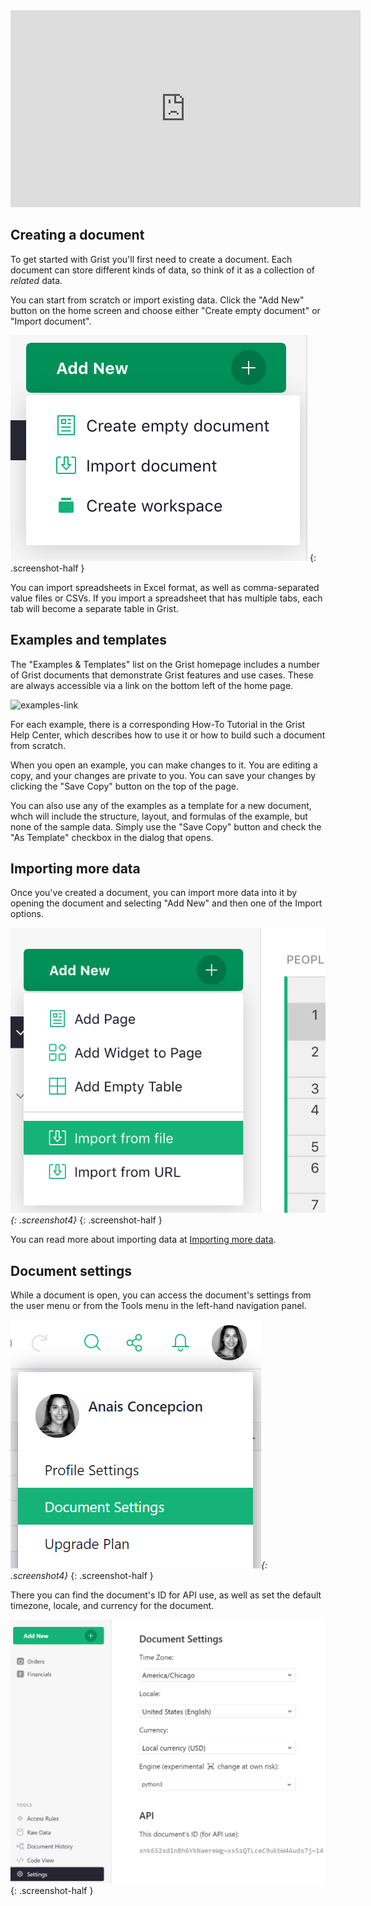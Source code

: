 <iframe width="560" height="315" src="https://www.youtube.com/embed/eL0EU_Fv_TI?rel=0" frameborder="0" allow="accelerometer; autoplay; encrypted-media; gyroscope; picture-in-picture" allowFullScreen></iframe>

## Creating a document

To get started with Grist you'll first need to create a document.
Each document can store different kinds of data, so think of it as a
collection of *related* data.

You can start from scratch or import existing data. Click the "Add New" button on
the home screen and choose either "Create empty document" or "Import document".

*![add-new-menu](images/add-new-menu.png)*
{: .screenshot-half }

You can import spreadsheets in Excel format, as well as comma-separated value
files or CSVs. If you import a spreadsheet that has multiple tabs, each tab
will become a separate table in Grist.

## Examples and templates

The "Examples &amp; Templates" list on the Grist homepage includes a number of
Grist documents that demonstrate Grist features and use cases. These are always
accessible via a link on the bottom left of the home page.

![examples-link](../imag../examples/-link.png)

For each example, there is a corresponding How-To Tutorial in the Grist Help Center,
which describes how to use it or how to build such a document
from scratch.

When you open an example, you can make changes to it. You are editing a copy, and your changes are
private to you. You can save your changes by clicking the "Save Copy" button on the top of the
page.

You can also use any of the examples as a template for a new document, whch
will include the structure, layout, and formulas of the example, but none of
the sample data. Simply use the "Save Copy" button and check the "As Template" checkbox in the
dialog that opens.

## Importing more data

Once you've created a document, you can import more data into it by opening the
document and selecting "Add New" and then one of the Import options.

*![add-new-menu-doc](images/add-new-menu-doc.png){: .screenshot4}*
{: .screenshot-half }

You can read more about importing data at [Importing more data](imports.md).

## Document settings

While a document is open, you can access the document's settings from the user menu or from the Tools menu in the left-hand navigation panel.

*![document-settings](images/document-settings.png){: .screenshot4}*
{: .screenshot-half }

There you can find the document's ID for API use, as well as set the default timezone, locale, and currency for the document.

<span class="screenshot-large">*![document-settings-details](images/document-settings-details.png)*</span>
{: .screenshot-half }